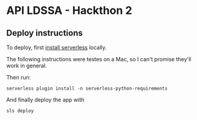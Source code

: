 API LDSSA -  Hackthon 2
============================

## Deploy instructions
To deploy, first [install serverless](https://www.serverless.com/framework/docs/getting-started) locally.

The following instructions were testes on a Mac, so I can't promise they'll work in general.

Then run:
```
serverless plugin install -n serverless-python-requirements
```

And finally deploy the app with
```
sls deploy
```

